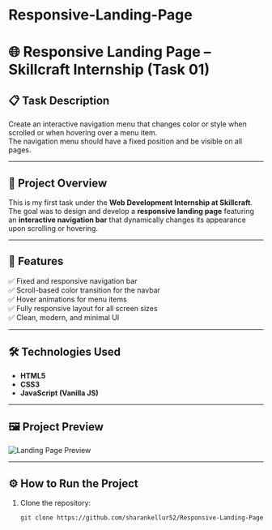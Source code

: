 # Responsive-Landing-Page
# 🌐 Responsive Landing Page – Skillcraft Internship (Task 01)

## 📋 Task Description
Create an interactive navigation menu that changes color or style when scrolled or when hovering over a menu item.  
The navigation menu should have a fixed position and be visible on all pages.

---

## 🚀 Project Overview
This is my first task under the **Web Development Internship at Skillcraft**.  
The goal was to design and develop a **responsive landing page** featuring an **interactive navigation bar** that dynamically changes its appearance upon scrolling or hovering.

---

## 🧩 Features
✅ Fixed and responsive navigation bar  
✅ Scroll-based color transition for the navbar  
✅ Hover animations for menu items  
✅ Fully responsive layout for all screen sizes  
✅ Clean, modern, and minimal UI  

---

## 🛠️ Technologies Used
- **HTML5**  
- **CSS3**  
- **JavaScript (Vanilla JS)**  

---

## 🖼️ Project Preview
![Landing Page Preview](https://via.placeholder.com/800x400.png?text=Responsive+Landing+Page+Preview)

---

## ⚙️ How to Run the Project
1. Clone the repository:
   ```bash
   git clone https://github.com/sharankellur52/Responsive-Landing-Page.git
